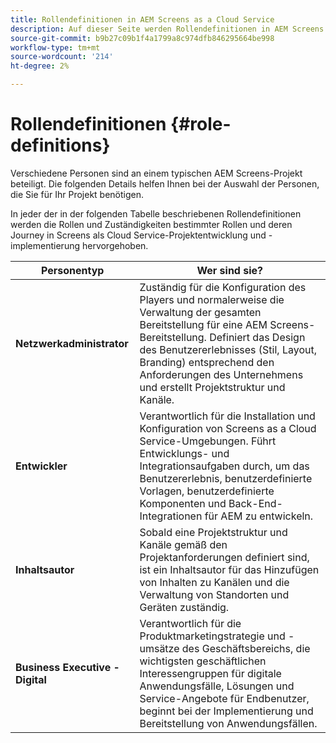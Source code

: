 ```yaml
---
title: Rollendefinitionen in AEM Screens as a Cloud Service
description: Auf dieser Seite werden Rollendefinitionen in AEM Screens as a Cloud Service beschrieben.
source-git-commit: b9b27c09b1f4a1799a8c974dfb846295664be998
workflow-type: tm+mt
source-wordcount: '214'
ht-degree: 2%

---
```



# Rollendefinitionen {#role-definitions}

Verschiedene Personen sind an einem typischen AEM Screens-Projekt beteiligt. Die folgenden Details helfen Ihnen bei der Auswahl der Personen, die Sie für Ihr Projekt benötigen.

In jeder der in der folgenden Tabelle beschriebenen Rollendefinitionen werden die Rollen und Zuständigkeiten bestimmter Rollen und deren Journey in Screens als Cloud Service-Projektentwicklung und -implementierung hervorgehoben.

| Personentyp | Wer sind sie? |
|--- |--- |
| **Netzwerkadministrator** | Zuständig für die Konfiguration des Players und normalerweise die Verwaltung der gesamten Bereitstellung für eine AEM Screens-Bereitstellung. Definiert das Design des Benutzererlebnisses (Stil, Layout, Branding) entsprechend den Anforderungen des Unternehmens und erstellt Projektstruktur und Kanäle. |
| **Entwickler** | Verantwortlich für die Installation und Konfiguration von Screens as a Cloud Service-Umgebungen. Führt Entwicklungs- und Integrationsaufgaben durch, um das Benutzererlebnis, benutzerdefinierte Vorlagen, benutzerdefinierte Komponenten und Back-End-Integrationen für AEM zu entwickeln. |
| **Inhaltsautor** | Sobald eine Projektstruktur und Kanäle gemäß den Projektanforderungen definiert sind, ist ein Inhaltsautor für das Hinzufügen von Inhalten zu Kanälen und die Verwaltung von Standorten und Geräten zuständig. |
| **Business Executive - Digital** | Verantwortlich für die Produktmarketingstrategie und -umsätze des Geschäftsbereichs, die wichtigsten geschäftlichen Interessengruppen für digitale Anwendungsfälle, Lösungen und Service-Angebote für Endbenutzer, beginnt bei der Implementierung und Bereitstellung von Anwendungsfällen. |
